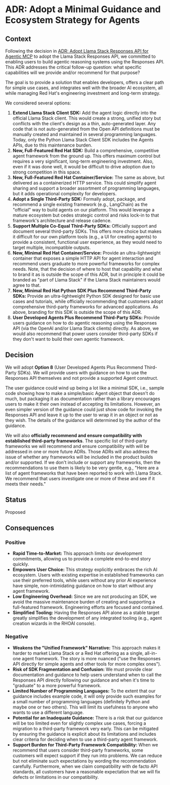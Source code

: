 # ADR: Adopt a Minimal Guidance and Ecosystem Strategy for Agents

## Context

Following the decision in [ADR: Adopt Llama Stack Responses API for Agentic MCP](https://github.com/opendatahub-io/agents/pull/1) to adopt the Llama Stack Responses API, we committed to enabling users to build agentic reasoning systems using the Responses API.  This ADR addresses the critical follow-up question: what specific capabilities will we provide and/or recommend for that purpose?

The goal is to provide a solution that enables developers, offers a clear path for simple use cases, and integrates well with the broader AI ecosystem, all while managing Red Hat's engineering investment and long-term strategy.

We considered several options:

1. **Extend Llama Stack Client SDK:** Add the agent logic directly into the official Llama Stack client. This would create a strong, unified story but conflicts with the client's design as a thin, auto-generated layer.  Any code that is not auto-generated from the Open API definitions must be manually created and maintained in several programming languages.  Today, only the Python Llama Stack Client SDK includes the Agents APIs, due to this maintenance burden.
2. **New, Full-Featured Red Hat SDK:** Build a comprehensive, competitive agent framework from the ground up. This offers maximum control but requires a very significant, long-term engineering investment. Also, even if it was done well, it would be difficult to drive adoption due to strong competition in this space.
3. **New, Full-Featured Red Hat Container/Service:** The same as above, but delivered as a containerized HTTP service. This could simplify agent sharing and support a broader assortment of programming languages, but it adds operational complexity for developers.
4. **Adopt a Single Third-Party SDK:** Formally adopt, package, and recommend a single existing framework (e.g., LangChain) as the "official" way to build agents on our platform. This would leverage a mature ecosystem but cedes strategic control and risks lock-in to that framework's architecture and release cadence.
5. **Support Multiple Co-Equal Third-Party SDKs:** Officially support and document several third-party SDKs. This offers more choice but makes it difficult for our own platform tools (e.g., a UI for creating agents) to provide a consistent, functional user experience, as they would need to target multiple, incompatible outputs.
6. **New, Minimal Red Hat Container/Service:** Provide an ultra-lightweight container that exposes a simple HTTP API for agent interaction and recommend users graduate to more powerful frameworks for complex needs.  Note, that the decision of where to host that capability and what to brand it as is outside the scope of this ADR, but in principle it could be branded as "part of Llama Stack" if the Llama Stack maintainers would agree to that.
7. **New, Minimal Red Hat Python SDK Plus Recommend Third-Party SDKs:** Provide an ultra-lightweight Python SDK designed for basic use cases and tutorials, while officially recommending that customers adopt comprehensive third-party frameworks for advanced applications.  As above, branding for this SDK is outside the scope of this ADR.
8. **User Developed Agents Plus Recommend Third-Party SDKs:** Provide users guidance on how to do agentic reasoning using the Responses API (via the OpenAI and/or Llama Stack clients) directly.   As above, we would also recommend that power users consider third-party SDKs if they don't want to build their own agentic framework.

## Decision

We will adopt **Option 8** (User Developed Agents Plus Recommend Third-Party SDKs). We will provide users with guidance on how to use the Responses API themselves and not provide a supported Agent construct.

The user guidance could wind up being a lot like a minimal SDK, i.e., sample code showing how to make a simple/basic Agent object that doesn't do much, but packaging it as documentation rather than a library encourages users to make it their own instead of accepting its limitations.  However, an even simpler version of the guidance could just show code for invoking the Responses API and leave it up to the user to wrap it in an object or not as they wish.  The details of the guidance will determined by the author of the guidance.

We will also **officially recommend and ensure compatibility with established third-party frameworks**.  The specific list of third-party frameworks we will recommend and ensure compatibility with will be addressed in one or more future ADRs.  Those ADRs will also address the issue of whether any frameworks will be included in the product builds and/or supported.  If we don't include or support any frameworks, then the recommendations to use them is likely to be very gentle, e.g., "Here are a list of agent frameworks that have been reported to work with Llama Stack.  We recommend that users investigate one or more of these and see if it meets their needs."

## Status

Proposed

## Consequences

### Positive

* **Rapid Time-to-Market:** This approach limits our development commitments, allowing us to provide a complete end-to-end story quickly.
* **Empowers User Choice:** This strategy explicitly embraces the rich AI ecosystem. Users with existing expertise in established frameworks can use their preferred tools, while users without any prior AI experience have simple, non-intimidating guidance on how to start without any agent framework.
* **Low Engineering Overhead:** Since we are not producing an SDK, we avoid the massive maintenance burden of creating and supporting a full-featured framework. Engineering efforts are focused and contained.
* **Simplified Tooling:** Having the Responses API alone as a stable target greatly simplifies the development of any integrated tooling (e.g., agent creation wizards in the RHOAI console).

### Negative

* **Weakens the "Unified Framework" Narrative:** This approach makes it harder to market Llama Stack or a Red Hat offering as a single, all-in-one agent framework. The story is more nuanced ("use the Responses API directly for simple agents and other tools for more complex ones").
* **Risk of SDK Fragmentation and Confusion:** We must provide clear documentation and guidance to help users understand when to call the Responses API directly following our guidance and when it's time to "graduate" to a more powerful framework.
* **Limited Number of Programming Languages:** To the extent that our guidance includes example code, it will only provide such examples for a small number of programming languages (definitely Python and maybe one or two others). This will limit its usefulness to anyone who wants to use a different language.
* **Potential for an Inadequate Guidance:** There is a risk that our guidance will be too limited even for slightly complex use cases, forcing a migration to a third-party framework very early. This can be mitigated by ensuring the guidance is explicit about its limitations and includes clear criteria for deciding when to use a third-party agent framework.
* **Support Burden for Third-Party Framework Compatibility:** When we recommend that users consider third-party frameworks, some customers will expect support if they run into problems. We can reduce but not eliminate such expectations by wording the recommendation carefully. Furthermore, when we claim compatibility with de facto API standards, all customers have a reasonable expectation that we will fix defects or limitations in our compatibility.
